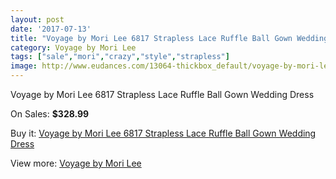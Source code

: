 ```yaml
---
layout: post
date: '2017-07-13'
title: "Voyage by Mori Lee 6817 Strapless Lace Ruffle Ball Gown Wedding Dress"
category: Voyage by Mori Lee
tags: ["sale","mori","crazy","style","strapless"]
image: http://www.eudances.com/13064-thickbox_default/voyage-by-mori-lee-6817-strapless-lace-ruffle-ball-gown-wedding-dress.jpg
---
```

Voyage by Mori Lee 6817 Strapless Lace Ruffle Ball Gown Wedding Dress

On Sales: **$328.99**
<a href="https://www.eudances.com/en/voyage-by-mori-lee/3967-voyage-by-mori-lee-6817-strapless-lace-ruffle-ball-gown-wedding-dress.html"><amp-img layout="responsive" width="600" height="600" src="//www.eudances.com/13064-thickbox_default/voyage-by-mori-lee-6817-strapless-lace-ruffle-ball-gown-wedding-dress.jpg" alt="Voyage by Mori Lee 6817 Strapless Lace Ruffle Ball Gown Wedding Dress 0" /></a>
<a href="https://www.eudances.com/en/voyage-by-mori-lee/3967-voyage-by-mori-lee-6817-strapless-lace-ruffle-ball-gown-wedding-dress.html"><amp-img layout="responsive" width="600" height="600" src="//www.eudances.com/13068-thickbox_default/voyage-by-mori-lee-6817-strapless-lace-ruffle-ball-gown-wedding-dress.jpg" alt="Voyage by Mori Lee 6817 Strapless Lace Ruffle Ball Gown Wedding Dress 1" /></a>
<a href="https://www.eudances.com/en/voyage-by-mori-lee/3967-voyage-by-mori-lee-6817-strapless-lace-ruffle-ball-gown-wedding-dress.html"><amp-img layout="responsive" width="600" height="600" src="//www.eudances.com/13067-thickbox_default/voyage-by-mori-lee-6817-strapless-lace-ruffle-ball-gown-wedding-dress.jpg" alt="Voyage by Mori Lee 6817 Strapless Lace Ruffle Ball Gown Wedding Dress 2" /></a>
<a href="https://www.eudances.com/en/voyage-by-mori-lee/3967-voyage-by-mori-lee-6817-strapless-lace-ruffle-ball-gown-wedding-dress.html"><amp-img layout="responsive" width="600" height="600" src="//www.eudances.com/13066-thickbox_default/voyage-by-mori-lee-6817-strapless-lace-ruffle-ball-gown-wedding-dress.jpg" alt="Voyage by Mori Lee 6817 Strapless Lace Ruffle Ball Gown Wedding Dress 3" /></a>
<a href="https://www.eudances.com/en/voyage-by-mori-lee/3967-voyage-by-mori-lee-6817-strapless-lace-ruffle-ball-gown-wedding-dress.html"><amp-img layout="responsive" width="600" height="600" src="//www.eudances.com/13065-thickbox_default/voyage-by-mori-lee-6817-strapless-lace-ruffle-ball-gown-wedding-dress.jpg" alt="Voyage by Mori Lee 6817 Strapless Lace Ruffle Ball Gown Wedding Dress 4" /></a>

Buy it: [Voyage by Mori Lee 6817 Strapless Lace Ruffle Ball Gown Wedding Dress](https://www.eudances.com/en/voyage-by-mori-lee/3967-voyage-by-mori-lee-6817-strapless-lace-ruffle-ball-gown-wedding-dress.html "Voyage by Mori Lee 6817 Strapless Lace Ruffle Ball Gown Wedding Dress")

View more: [Voyage by Mori Lee](https://www.eudances.com/en/47-voyage-by-mori-lee "Voyage by Mori Lee")